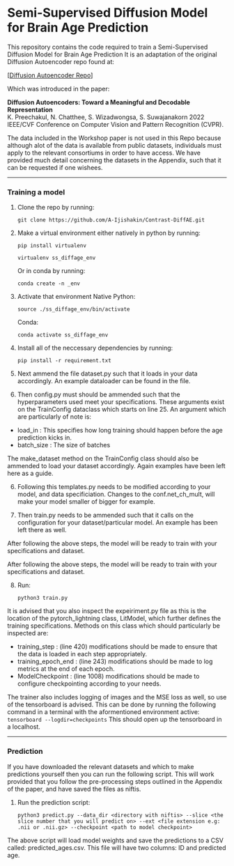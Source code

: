 # Semi-Supervised Diffusion Model for Brain Age Prediction

This repository contains the code required to train a Semi-Supervised Diffusion Model for Brain Age Prediction It is an adaptation of the original Diffusion Autoencoder repo found at: 

[[Diffusion Autoencoder Repo](https://diff-ae.github.io/)]

Which was introduced in the paper: 

**Diffusion Autoencoders: Toward a Meaningful and Decodable Representation** \
K. Preechakul, N. Chatthee, S. Wizadwongsa, S. Suwajanakorn 
2022 IEEE/CVF Conference on Computer Vision and Pattern Recognition (CVPR).


The data included in the Workshop paper is not used in this Repo because although alot of the data is available from public datasets, individuals must apply to the relevant consortiums in order to have access. We have provided much detail concerning the datasets in the Appendix, such that it can be requested if one wishees. 

---------------- 
### Training a model 
1. Clone the repo by running: 
    ```
    git clone https://github.com/A-Ijishakin/Contrast-DiffAE.git
    ```
2. Make a virtual environment either natively in python by running:
    ```
    pip install virtualenv 
    ```
    ```
    virtualenv ss_diffage_env
    ``` 
    Or in conda by running:
    ```
    conda create -n _env
    ```
3. Activate that environment
    Native Python:
    ```
    source ./ss_diffage_env/bin/activate 
    ```
    Conda:
    ```
    conda activate ss_diffage_env
    ```

4. Install all of the neccessary dependencies by running: 
    ```
    pip install -r requirement.txt
    ``` 
6. Next ammend the file dataset.py such that it loads in your data accordingly. An example dataloader can be found in the file.     
5. Then config.py must should be ammended such that the hyperparameters used meet your specifications. These arguments exist on the TrainConfig dataclass which starts on line 25. An argument which are particularly of note is:  

-  load_in : This specifies how long training should happen before the age prediction kicks in.
-  batch_size : The size of batches
 
The make_dataset method on the TrainConfig class should also be ammended to load your dataset accordingly. Again examples have been left here as a guide.

6. Following this templates.py needs to be modified according to your model, and data specificiation. Changes to the conf.net_ch_mult, will make your model smaller of bigger for example.
 
7.  Then train.py needs to be ammended such that it calls on the configuration for your dataset/particular model. An example has been left there as well.  

After following the above steps, the model will be ready to train with your specifications and dataset. 

After following the above steps, the model will be ready to train with your specifications and dataset.

8. Run: 
    ```
    python3 train.py
    ``` 

It is advised that you also inspect the expeiriment.py file as this is the location of the pytorch_lightning class, LitModel, which further defines the training specifications. Methods on this class which should particularly be inspected are: 
- training_step : (line 420) modifications should be made to ensure that the data is loaded in each step appropriately. 
- training_epoch_end : (line 243) modifications should be made to log metrics at the end of each epoch. 
- ModelCheckpoint : (line 1008) modifications should be made to configure checkpointing according to your needs. 

The trainer also includes logging of images and the MSE loss as well, so use of the tensorboard is advised. This can be done by running the following command in a terminal with the aformentioned environment active:
        ```
        tensorboard --logdir=checkpoints
        ``` 
This should open up the tensorboard in a localhost. 

----------------

### Prediction
If you have downloaded the relevant datasets and which to make predictions yourself then you can run the following script. This will work provided that you follow the pre-processing steps outlined in the Appendix of the paper, and have saved the files as niftis. 

1. Run the prediction script:
    ```
    python3 predict.py --data_dir <directory with niftis> --slice <the slice number that you will predict on> --ext <file extension e.g: .nii or .nii.gz> --checkpoint <path to model checkpoint>
    ``` 

The above script will load model weights and save the predictions to a CSV called: predicted_ages.csv. This file will have two columns: ID and predicted age. 


